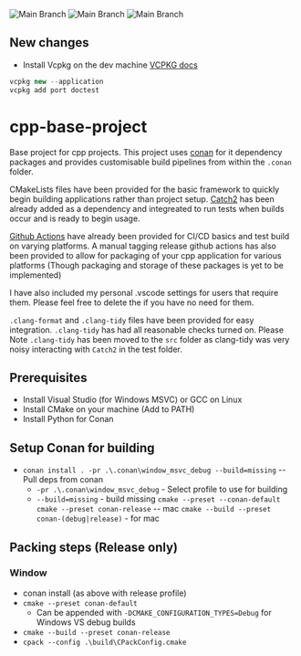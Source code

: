![Main Branch](https://github.com/Classifiedgiant/cpp-base-project/actions/workflows/cmake-multi-platform-build-and-test.yml/badge.svg)
![Main Branch](https://github.com/Classifiedgiant/cpp-base-project/actions/workflows/bump-version.yml/badge.svg)
![Main Branch](https://github.com/Classifiedgiant/cpp-base-project/actions/workflows/create-release.yml/badge.svg)

## New changes
* Install Vcpkg on the dev machine [VCPKG docs](https://learn.microsoft.com/en-us/vcpkg/get_started/overview)
```cpp
vcpkg new --application
vcpkg add port doctest

```


# cpp-base-project

Base project for cpp projects. This project uses [conan](https://conan.io/center) for it dependency packages and provides customisable build pipelines from within the `.conan` folder.

CMakeLists files have been provided for the basic framework to quickly begin building applications rather than project setup. [Catch2](https://github.com/catchorg/Catch2) has been already added as a dependency and integreated to run tests when builds occur and is ready to begin usage.

[Github Actions](https://github.com/features/actions) have already been provided for CI/CD basics and test build on varying platforms. A manual tagging release github actions has also been provided to allow for packaging of your cpp application for various platforms (Though packaging and storage of these packages is yet to be implemented)

I have also included my personal .vscode settings for users that require them. Please feel free to delete the if you have no need for them.

`.clang-format` and `.clang-tidy` files have been provided for easy integration. `.clang-tidy` has had all reasonable checks turned on. Please Note `.clang-tidy` has been moved to the `src` folder as clang-tidy was very noisy interacting with `Catch2` in the test folder.

## Prerequisites

* Install Visual Studio (for Windows MSVC) or GCC on Linux
* Install CMake on your machine (Add to PATH)
* Install Python for Conan

## Setup Conan for building
* `conan install . -pr .\.conan\window_msvc_debug --build=missing` -- Pull deps from conan
   * `-pr .\.conan\window_msvc_debug` - Select profile to use for building
   * `--build=missing` - build missing
`cmake --preset --conan-default`
`cmake --preset conan-release` -- mac
`cmake --build --preset conan-(debug|release)` - for mac


## Packing steps (Release only)
### Window
* conan install (as above with release profile)
* `cmake --preset conan-default`
   * Can be appended with `-DCMAKE_CONFIGURATION_TYPES=Debug` for Windows VS debug builds
* `cmake --build --preset conan-release`
* `cpack --config .\build\CPackConfig.cmake`
